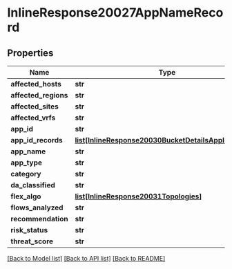 # InlineResponse20027AppNameRecord

## Properties
Name | Type | Description | Notes
------------ | ------------- | ------------- | -------------
**affected_hosts** | **str** |  | [optional] 
**affected_regions** | **str** |  | [optional] 
**affected_sites** | **str** |  | [optional] 
**affected_vrfs** | **str** |  | [optional] 
**app_id** | **str** |  | [optional] 
**app_id_records** | [**list[InlineResponse20030BucketDetailsAppIdRecords]**](InlineResponse20030BucketDetailsAppIdRecords.md) |  | [optional] 
**app_name** | **str** |  | [optional] 
**app_type** | **str** |  | [optional] 
**category** | **str** |  | [optional] 
**da_classified** | **str** |  | [optional] 
**flex_algo** | [**list[InlineResponse20031Topologies]**](InlineResponse20031Topologies.md) |  | [optional] 
**flows_analyzed** | **str** |  | [optional] 
**recommendation** | **str** |  | [optional] 
**risk_status** | **str** |  | [optional] 
**threat_score** | **str** |  | [optional] 

[[Back to Model list]](../README.md#documentation-for-models) [[Back to API list]](../README.md#documentation-for-api-endpoints) [[Back to README]](../README.md)

